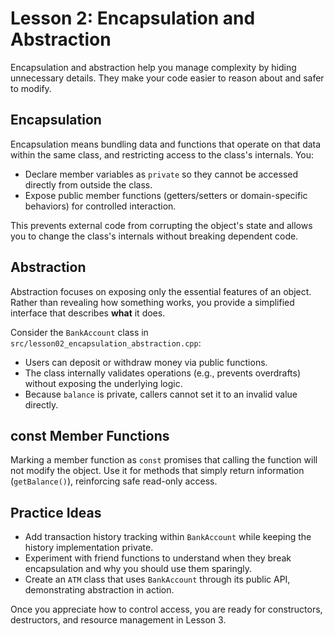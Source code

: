 # Lesson 2: Encapsulation and Abstraction

Encapsulation and abstraction help you manage complexity by hiding unnecessary details. They make your code easier to reason about and safer to modify.

## Encapsulation

Encapsulation means bundling data and functions that operate on that data within the same class, and restricting access to the class's internals. You:

- Declare member variables as `private` so they cannot be accessed directly from outside the class.
- Expose public member functions (getters/setters or domain-specific behaviors) for controlled interaction.

This prevents external code from corrupting the object's state and allows you to change the class's internals without breaking dependent code.

## Abstraction

Abstraction focuses on exposing only the essential features of an object. Rather than revealing how something works, you provide a simplified interface that describes **what** it does.

Consider the `BankAccount` class in `src/lesson02_encapsulation_abstraction.cpp`:

- Users can deposit or withdraw money via public functions.
- The class internally validates operations (e.g., prevents overdrafts) without exposing the underlying logic.
- Because `balance` is private, callers cannot set it to an invalid value directly.

## const Member Functions

Marking a member function as `const` promises that calling the function will not modify the object. Use it for methods that simply return information (`getBalance()`), reinforcing safe read-only access.

## Practice Ideas

- Add transaction history tracking within `BankAccount` while keeping the history implementation private.
- Experiment with friend functions to understand when they break encapsulation and why you should use them sparingly.
- Create an `ATM` class that uses `BankAccount` through its public API, demonstrating abstraction in action.

Once you appreciate how to control access, you are ready for constructors, destructors, and resource management in Lesson 3.
